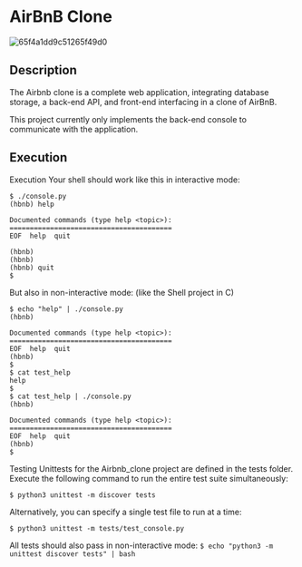 # AirBnB Clone
![65f4a1dd9c51265f49d0](https://user-images.githubusercontent.com/101443265/187922555-5478052d-cf7f-450e-bb5e-4541c72b8e08.png)

## Description
The Airbnb clone is a complete web application, integrating database storage, a back-end API, and front-end interfacing in a clone of AirBnB.

This project currently only implements the back-end console to communicate with the application.

## Execution
Execution
Your shell should work like this in interactive mode:
```
$ ./console.py
(hbnb) help

Documented commands (type help <topic>):
========================================
EOF  help  quit

(hbnb) 
(hbnb) 
(hbnb) quit
$
```
But also in non-interactive mode: (like the Shell project in C)
```
$ echo "help" | ./console.py
(hbnb)

Documented commands (type help <topic>):
========================================
EOF  help  quit
(hbnb) 
$
$ cat test_help
help
$
$ cat test_help | ./console.py
(hbnb)

Documented commands (type help <topic>):
========================================
EOF  help  quit
(hbnb) 
$
```

Testing
Unittests for the Airbnb_clone project are defined in the tests folder. Execute the following command to run the entire test suite simultaneously:
```
$ python3 unittest -m discover tests
```
Alternatively, you can specify a single test file to run at a time:
```
$ python3 unittest -m tests/test_console.py
```
All tests should also pass in non-interactive mode: ```$ echo "python3 -m unittest discover tests" | bash```
